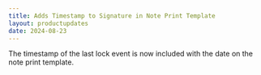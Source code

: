 ```yaml
---
title: Adds Timestamp to Signature in Note Print Template
layout: productupdates
date: 2024-08-23
---
```

The timestamp of the last lock event is now included with the date on the note print template. 